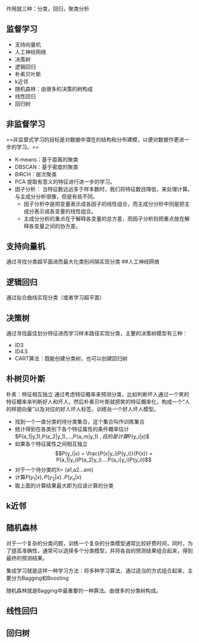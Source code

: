 作用就三种：分类，回归，聚类分析
## 监督学习
- 支持向量机
- 人工神经网络
- 决策树
- 逻辑回归
- 朴素贝叶斯
- k近邻
- 随机森林：由很多的决策的树构成
- 线性回归
- 回归树
## 非监督学习
==非监督式学习的目标是对数据中潜在的结构和分布建模，以便对数据作更进一步的学习。==
- K-means：基于距离的聚类
- DBSCAN：基于密度的聚类
- BIRCH：层次聚类
- PCA
提取有意义的特征进行进一步的学习。
- 因子分析：
当特征数远远多于样本数时，我们将特征数目降低，来处理计算。与主成分分析很像，但是有些不同。
  - 因子分析中是把变量表示成各因子的线性组合，而主成分分析中则是把主成分表示成各变量的线性组合。
  - 主成分分析的重点在于解释各变量的总方差，而因子分析则把重点放在解释各变量之间的协方差。
## 支持向量机
通过寻找分类超平面进而最大化类别间隔实现分类
##人工神经网络
## 逻辑回归
通过拟合曲线实现分类（或者学习超平面）
## 决策树
通过寻找最佳划分特征进而学习样本路径实现分类，主要的决策树模型有三种：
- ID3
- ID4.5
- CART算法：既能创建分类树，也可以创建回归树
## 朴树贝叶斯
朴素：特征相互独立
通过考虑特征概率来预测分类，比如判断坏人通过一个笑的特征概率来判断好人和坏人，然后朴素贝叶斯就把笑的特征概率化，构成一个“人的样貌向量”以及对应的好人坏人标签，训练处一个好人坏人模型。
- 找到一个一直分类的待分类集合，这个集合叫作训练集合
- 统计得到在各类别下各个特征属性的条件概率估计$P(a_1|y_1),P(a_2|y_1),…,P(a_m|y_1) $,目的是计算$P(y_i|x)$
- 如果各个特征属性之间相互独立$$P(y_i|x) = \frac{P(x|y_i)P(y_i)}{P(x)} = P(a_1|y_i)P(a_2|y_i)....P(a_i|y_i)P(y_i))$$
- 对于一个待分类的X= {a1,a2...am}
- 计算$P(y_1|x),P(y_2|x)..P(y_n|x)$
- 取上面的计算结果最大即为应该计算的分类
## k近邻
## 随机森林
对于一个复杂的分类问题，训练一个复杂的分类模型通常比较好费时间，同时，为了提高准确性，通常可以选择多个分类模型，并将各自的预测结果组合起来，得到最终的预测结果。

集成学习就是这样一种学习方法：将多种学习算法，通过适当的方式组合起来，主要分为Bagging和Boosting

随机森林就是Bagging中最重要的一种算法。由很多的分类树构成。

## 线性回归
## 回归树
